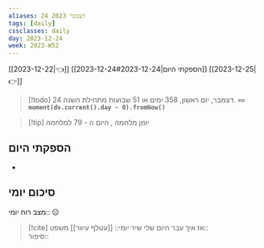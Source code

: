 ```yaml
---
aliases: 24 דצמבר 2023
tags: [daily]
cssclasses: daily
day: 2023-12-24
week: 2023-W52
---
```

[[2023-12-22|👈]] [[2023-12-24#הספקתי היום|2023-12-24]] [[2023-12-25|👉]]

> [!todo]  24 דצמבר, יום ראשון, 358 ימים או 51 שבועות מתחילת השנה. **`== moment(dv.current().day - 0).fromNow()`**

> [!tip]  יומן מלחמה , היום ה - 79 למלחמה

## הספקתי היום 
- 

## סיכום יומי

מצב רוח יומי:: 😐

> [!cite] אז איך עבר היום שלי 
שיר יומי:: [[עטלף עיוור]]
משפט::  
סיפור::



